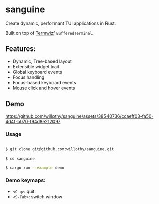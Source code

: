 # sanguine

Create dynamic, performant TUI applications in Rust.

Built on top of [Termwiz](https://docs.rs/termwiz)' `BufferedTerminal`.

## Features:

- Dynamic, Tree-based layout
- Extensible widget trait
- Global keyboard events
- Focus handling
- Focus-based keyboard events
- Mouse click and hover events

## Demo



https://github.com/willothy/sanguine/assets/38540736/ccaeff03-fa50-4d4f-b070-f94d8e212097



### Usage

```sh

$ git clone git@github.com:willothy/sanguine.git

$ cd sanguine

$ cargo run --example demo

```

### Demo keymaps:

- `<C-q>`: quit
- `<S-Tab>`: switch window

